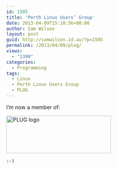 ```yaml
---
id: 1505
title: 'Perth Linux Users’ Group'
date: 2013-04-09T15:10:56+00:00
author: Sam Wilson
layout: post
guid: http://samwilson.id.au/?p=1505
permalink: /2013/04/09/plug/
views:
  - "1399"
categories:
  - Programming
tags:
  - Linux
  - Perth Linux Users Group
  - PLUG
---
```

I’m now a member of:

<img src="http://samwilson.id.au/wp-content/uploads/2013/04/plug_logo.png" alt="PLUG logo" width="279" height="100" />

`:-)`